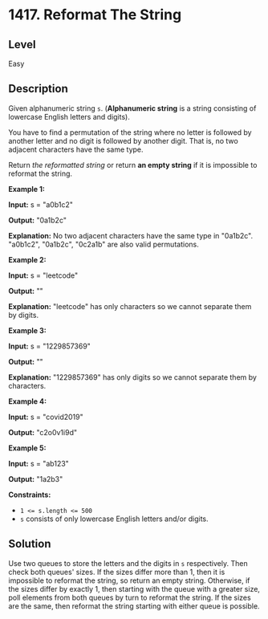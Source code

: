 # 1417. Reformat The String
## Level
Easy

## Description
Given alphanumeric string `s`. (**Alphanumeric string** is a string consisting of lowercase English letters and digits).

You have to find a permutation of the string where no letter is followed by another letter and no digit is followed by another digit. That is, no two adjacent characters have the same type.

Return *the reformatted string* or return **an empty string** if it is impossible to reformat the string.

**Example 1:**

**Input:** s = "a0b1c2"

**Output:** "0a1b2c"

**Explanation:** No two adjacent characters have the same type in "0a1b2c". "a0b1c2", "0a1b2c", "0c2a1b" are also valid permutations.

**Example 2:**

**Input:** s = "leetcode"

**Output:** ""

**Explanation:** "leetcode" has only characters so we cannot separate them by digits.

**Example 3:**

**Input:** s = "1229857369"

**Output:** ""

**Explanation:** "1229857369" has only digits so we cannot separate them by characters.

**Example 4:**

**Input:** s = "covid2019"

**Output:** "c2o0v1i9d"

**Example 5:**

**Input:** s = "ab123"

**Output:** "1a2b3"

**Constraints:**

* `1 <= s.length <= 500`
* `s` consists of only lowercase English letters and/or digits.

## Solution
Use two queues to store the letters and the digits in `s` respectively. Then check both queues' sizes. If the sizes differ more than 1, then it is impossible to reformat the string, so return an empty string. Otherwise, if the sizes differ by exactly 1, then starting with the queue with a greater size, poll elements from both queues by turn to reformat the string. If the sizes are the same, then reformat the string starting with either queue is possible.
